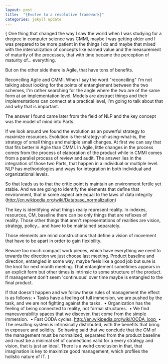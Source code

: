 ```yaml
---
layout: post
title:  "{Evolve to a resolutive framework}"
categories: jekyll update
---
```

{
One thing that changed the way I saw the world when I was studying for a dregree in computer science was CMMI, maybe I was getting older and I was prepared to be more patient in the things I do and maybe that mixed with the internalization of concepts like earned value and the measurement of maturity of the processes, that with time became the perception of maturity of... everything.

But on the other side there is Agile, that have tons of benefits.

Reconciling Agile and CMMI.
When I say the word "reconciling" I'm not talking about looking for the points of entanglement between the two schemes, I'm rather searching for the angle where the two are of the same form at an implementation level. Models are abstract things and their implementations can connect at a practical level, I'm going to talk about that and why that is important.

The answer I found came later from the field of NLP and the key concept was the model of mind into Parts.

If we look around we found the evolution as an powerful strategy to maximize resources. Evolution is the-strategy-of-using-what-is, the strategy of small things and multiple small changes. At first we can say that that fits better in Agile than CMMI. In Agile, little changes in the process comes from the process of elaboration of the product while in CMMI comes from a parallel process of review and audit. The answer lies in the integration of those two Parts, that happen in a individual or multiple level. NLP has methodologies and ways for integration in both individual and organizational levels.

So that leads us to that the critic point is maintain an environment fertile yet stable. And we are going to identify the elements that define that environment, that in some aspect are equal to the laws of data integrity (http://en.wikipedia.org/wiki/Database_normalization)

The key is identifying what things really represent reality. In indexes, resources, CM, baseline there can be only things that are reflexes of reality. Those other things that aren't representations of realities are vision, strategy, policy... and have to be maintained separately.

Those elements are mind constructions that define a vision of movement that have to be apart in order to gain flexibility.

Beware too much compact work pieces, which have everything we need to towards the direction we just choose last meeting. Product baseline and direction, entangled in some way, maybe feels like a good job but sure is the knot for next month meeting. That entanglement sometimes appears in an explicit form but other times is intrinsic to some structure of the product. If management don't seem 'continuous' over time maybe is entangled to the final product.

If that doesn't happen and we follow these rules of management the effect is as follows:
	• Tasks have a feeling of full immersion, we are pushed by the task, and we are not fighting against the tasks. 
	• Organization has the feeling of being connected to reality, not formal structures. 
	• We find maneuverability spaces that we discover, that come from the simple immersion. 
	• Fast OODA cycles. http://en.wikipedia.org/wiki/OODA_loop 
	• The resulting system is intrinsically distributed, with the benefits that bring in exposure and solidity. 
So having said that we conclude that the CM of the management must be normalized, separated from the product baseline and must be a minimal set of connections valid for a every strategy and vision, that is just an ideal. There is a weird conclusion in that, that imagination is key to maximize good management, which profiles the holistic nature of IT.
}
